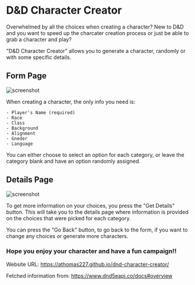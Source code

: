 # D&D Character Creator

Overwhelmed by all the choices when creating a character?
New to D&D and you want to speed up the charcater creation process or just be able to grab a character and play? 

"D&D Character Creator" allows you to generate a character, randomly or with some specific details.


## Form Page
![screenshot](Screenshot%202023-11-19%20at%207.48.15 PM.png)

When creating a character, the only info you need is:
```
- Player's Name (required)
- Race
- Class
- Background
- Alignment
- Gneder
- Language
```

You can either choose to select an option for each category, or leave the category blank and have an option randomly assigned.


## Details Page
![screenshot](Screenshot%202023-11-19%20at%208.26.56 PM.png)

To get more information on your choices, you press the "Get Details" button. This will take you to the details page where information is provided on the choices that were picked for each category.

You can press the "Go Back" button, to go back to the form, if you want to change any choices or generate more characters.

### Hope you enjoy your character and have a fun campaign!!



Website URL: https://athomas227.github.io/dnd-character-creator/

Fetched information from: https://www.dnd5eapi.co/docs#overview